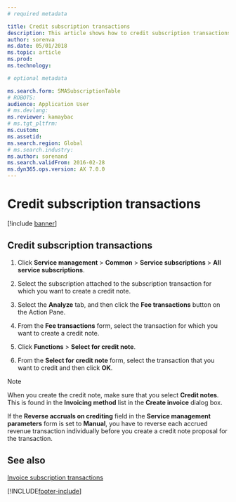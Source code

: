 ```yaml
---
# required metadata

title: Credit subscription transactions  
description: This article shows how to credit subscription transactions.
author: sorenva
ms.date: 05/01/2018
ms.topic: article
ms.prod: 
ms.technology: 

# optional metadata

ms.search.form: SMASubscriptionTable
# ROBOTS: 
audience: Application User
# ms.devlang: 
ms.reviewer: kamaybac
# ms.tgt_pltfrm: 
ms.custom: 
ms.assetid: 
ms.search.region: Global
# ms.search.industry: 
ms.author: sorenand
ms.search.validFrom: 2016-02-28
ms.dyn365.ops.version: AX 7.0.0
---
```


# Credit subscription transactions 

[!include [banner](../includes/banner.md)]


## Credit subscription transactions

1.  Click **Service management** \> **Common** \> **Service subscriptions** \> **All service subscriptions**.

2.  Select the subscription attached to the subscription transaction for which you want to create a credit note.

3.  Select the **Analyze** tab, and then click the **Fee transactions** button on the Action Pane.

4.  From the **Fee transactions** form, select the transaction for which you want to create a credit note.

5.  Click **Functions** \> **Select for credit note**.

6.  From the **Select for credit note** form, select the transaction that you want to credit and then click **OK**.


> [!NOTE]
> <P>When you create the credit note, make sure that you select <STRONG>Credit notes</STRONG>. This is found in the <STRONG>Invoicing method</STRONG> list in the <STRONG>Create invoice</STRONG> dialog box.</P>

If the **Reverse accruals on crediting** field in the **Service management parameters** form is set to **Manual**, you have to reverse each accrued revenue transaction individually before you create a credit note proposal for the transaction.

## See also

[Invoice subscription transactions](invoice-subscription-transactions.md)


 


[!INCLUDE[footer-include](../../includes/footer-banner.md)]